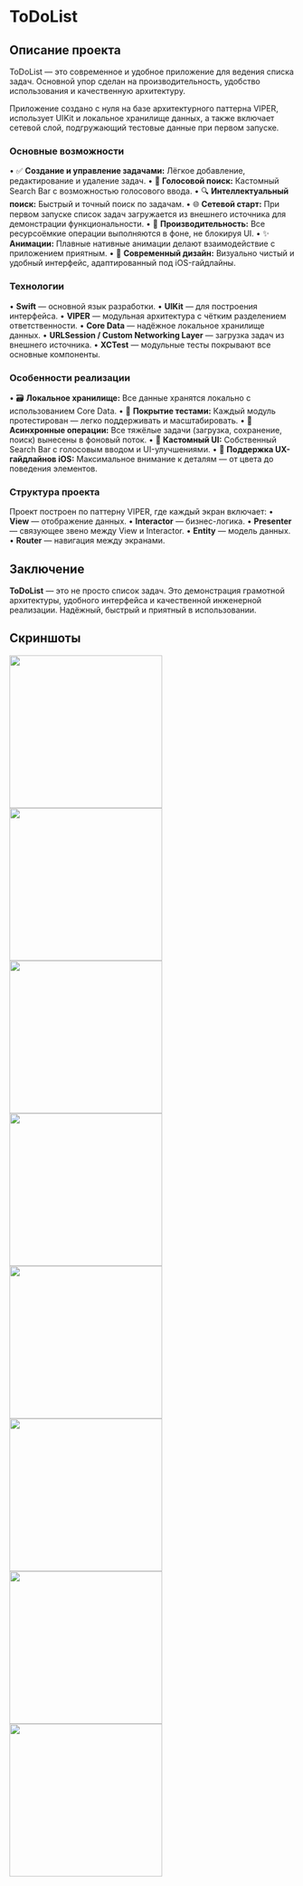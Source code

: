 # ToDoList

## Описание проекта

ToDoList — это современное и удобное приложение для ведения списка задач. Основной упор сделан на производительность, удобство использования и качественную архитектуру.

Приложение создано с нуля на базе архитектурного паттерна VIPER, использует UIKit и локальное хранилище данных, а также включает сетевой слой, подгружающий тестовые данные при первом запуске.

### Основные возможности

• ✅ **Создание и управление задачами:** Лёгкое добавление, редактирование и удаление задач.
• 🎤 **Голосовой поиск:** Кастомный Search Bar с возможностью голосового ввода.
• 🔍 **Интеллектуальный поиск:** Быстрый и точный поиск по задачам.
• 🌐 **Сетевой старт:** При первом запуске список задач загружается из внешнего источника для демонстрации функциональности.
• 🌙 **Производительность:** Все ресурсоёмкие операции выполняются в фоне, не блокируя UI.
• ✨ **Анимации:** Плавные нативные анимации делают взаимодействие с приложением приятным.
• 🎨 **Современный дизайн:** Визуально чистый и удобный интерфейс, адаптированный под iOS-гайдлайны.

### Технологии

• **Swift** — основной язык разработки.
• **UIKit** — для построения интерфейса.
• **VIPER** — модульная архитектура с чётким разделением ответственности.
• **Core Data** — надёжное локальное хранилище данных.
• **URLSession / Custom Networking Layer** — загрузка задач из внешнего источника.
• **XCTest** — модульные тесты покрывают все основные компоненты.

### Особенности реализации

• 🗃 **Локальное хранилище:** Все данные хранятся локально с использованием Core Data.
• 🧪 **Покрытие тестами:** Каждый модуль протестирован — легко поддерживать и масштабировать.
• 🔄 **Асинхронные операции:** Все тяжёлые задачи (загрузка, сохранение, поиск) вынесены в фоновый поток.
• 🧭 **Кастомный UI:** Собственный Search Bar с голосовым вводом и UI-улучшениями.
• 📱 **Поддержка UX-гайдлайнов iOS:** Максимальное внимание к деталям — от цвета до поведения элементов.

### Структура проекта

Проект построен по паттерну VIPER, где каждый экран включает:
• **View** — отображение данных.
• **Interactor** — бизнес-логика.
• **Presenter** — связующее звено между View и Interactor.
• **Entity** — модель данных.
• **Router** — навигация между экранами.

## Заключение

**ToDoList** — это не просто список задач. Это демонстрация грамотной архитектуры, удобного интерфейса и качественной инженерной реализации. Надёжный, быстрый и приятный в использовании.

## Скриншоты

<img src="Screenshots/1.png" width="270"> <img src="Screenshots/2.png" width="270"> <img src="Screenshots/3.png" width="270"> 
<img src="Screenshots/4.png" width="270"> <img src="Screenshots/5.png" width="270"> <img src="Screenshots/6.png" width="270">
<img src="Screenshots/7.png" width="270"> <img src="Screenshots/8.png" width="270"> 

